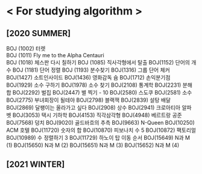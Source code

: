 # < For studying algorithm >

## **[2020 SUMMER]**

BOJ (1002) 터렛 <br>
BOJ (1011) Fly me to the Alpha Centauri  <br>
BOJ (1018) 체스판 다시 칠하기 
BOJ (1085) 직사각형에서 탈출
BOJ(1152) 단어의 개수 
BOJ (1181) 단어 정렬
BOJ (1193) 분수찾기
BOJ(1316) 그룹 단어 체커
BOJ(1427) 소트인사이드
BOJ(1436) 영화감독 슘
BOJ(1712) 손익분기점
BOJ(1929) 소수 구하기
BOJ(1978) 소수 찾기 
BOJ(2108) 통계학
BOJ(2231) 분해합
BOJ(2292) 벌집
BOJ(2447) 별 찍기 - 10
BOJ(2580) 스도쿠
BOJ(2581) 소수
BOJ(2775) 부녀회장이 될테야
BOJ(2798) 블랙잭
BOJ(2839) 설탕 배달
BOJ(2869) 달팽이는 올라가고 싶다
BOJ(2908) 상수
BOJ(2941) 크로아티아 알파벳
BOJ(3053) 택시 기하학
BOJ(4153) 직각삼각형
BOJ(4948) 베르트랑 공준
BOJ(7568) 덩치
BOJ(9020) 골드바흐의 추측
BOJ(9663) N-Queen
BOJ(10250) ACM 호텔
BOJ(11720) 숫자의 합
BOJ(10870) 피보나치 수 5
BOJ(10872) 팩토리얼
BOJ(10989) 수 정렬하기 3
BOJ(11729) 하노이 탑 이동 순서
BOJ(15649) N과 M (1)
BOJ(15650) N과 M (2)
BOJ(15651) N과 M (3)
BOJ(15652) N과 M (4)

## **[2021 WINTER]**

